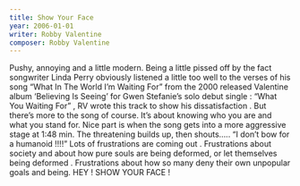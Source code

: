 ```yaml
---
title: Show Your Face
year: 2006-01-01
writer: Robby Valentine
composer: Robby Valentine
---
```



Pushy, annoying and a little modern.
Being a little pissed off by the fact songwriter Linda Perry obviously listened a little too well to the verses of his song “What In The World I’m Waiting For” from the 2000 released Valentine album ‘Believing Is Seeing’ for Gwen Stefanie’s solo debut single : “What You Waiting For” , RV wrote this track to show his dissatisfaction .
But there’s more to the song of course. It’s about knowing who you are and what you stand for.
Nice part is when the song gets into a more aggressive stage at 1:48 min. The threatening builds up, then shouts….. “I don’t bow for a humanoid !!!!”
Lots of frustrations are coming out . Frustrations about society and about how pure souls are being deformed, or let themselves being deformed .
Frustrations about how so many deny their own unpopular goals and being.
HEY ! SHOW YOUR FACE !